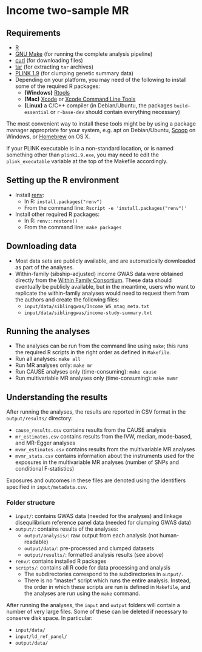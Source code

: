 # Income two-sample MR

## Requirements

- [R](https://www.r-project.org/)
- [GNU Make](https://www.gnu.org/software/make/) (for running the complete analysis pipeline)
- [curl](https://www.curl.se/) (for downloading files)
- [tar](https://www.gnu.org/software/tar/) (for extracting `tar` archives)
- [PLINK 1.9](https://www.cog-genomics.org/plink/) (for clumping genetic summary data)
- Depending on your platform, you may need of the following to install some of the required R packages:
  - **(Windows)** [Rtools](https://cran.r-project.org/bin/windows/Rtools/)
  - **(Mac)** [Xcode]() or [Xcode Command Line Tools](https://mac.install.guide/commandlinetools/index.html)
  - **(Linux)** a C/C++ compiler (in Debian/Ubuntu, the packages `build-essential` or `r-base-dev` should contain everything necessary)

The most convenient way to install these tools might be by using a package manager appropriate for your system, e.g. apt on Debian/Ubuntu, [Scoop](https://scoop.sh/) on Windows, or [Homebrew](https://brew.sh/) on OS X.

If your PLINK executable is in a non-standard location, or is named something other than `plink1.9.exe`, you may need to edit the `plink_executable` variable at the top of the Makefile accordingly.

## Setting up the R environment

- Install [renv](https://rstudio.github.io/renv/index.html):
  - In R: `install.packages("renv")`
  - From the command line: `Rscript -e 'install.packages("renv")'`
- Install other required R packages:
  - In R: `renv::restore()`
  - From the command line: `make packages`

## Downloading data

- Most data sets are publicly available, and are automatically downloaded as part of the analyses.
- Within-family (sibship-adjusted) income GWAS data were obtained directly from the [Within Family Consortium](https://www.withinfamilyconsortium.com/home/). These data should eventually be publicly available, but in the meantime, users who want to replicate the within-family analyses would need to request them from the authors and create the following files:
  - `input/data/siblinggwas/Income_WS_mtag_meta.txt`
  - `input/data/siblinggwas/income-study-summary.txt`

## Running the analyses

- The analyses can be run from the command line using `make`; this runs the required R scripts in the right order as defined in `Makefile`.
- Run all analyses: `make all`
- Run MR analyses only: `make mr`
- Run CAUSE analyses only (time-consuming): `make cause`
- Run multivariable MR analyses only (time-consuming): `make mvmr`

## Understanding the results

After running the analyses, the results are reported in CSV format in the `output/results/` directory:

- `cause_results.csv` contains results from the CAUSE analysis
- `mr_estimates.csv` contains results from the IVW, median, mode-based, and MR-Egger analyses
- `mvmr_estimates.csv` contains results from the multivariable MR analyses
- `mvmr_stats.csv` contains information about the instruments used for the exposures in the multivariable MR analyses (number of SNPs and conditional F-statistics)

Exposures and outcomes in these files are denoted using the identifiers specified in `input/metadata.csv`.

### Folder structure

- `input/`: contains GWAS data (needed for the analyses) and linkage disequilibrium reference panel data (needed for clumping GWAS data)
- `output/`: contains results of the analyses:
  - `output/analysis/`: raw output from each analysis (not human-readable)
  - `output/data/`: pre-processed and clumped datasets
  - `output/results/`: formatted analysis results (see above)
- `renv/`: contains installed R packages
- `scripts/`: contains all R code for data processing and analysis
  - The subdirectories correspond to the subdirectories in `output/`.
  - There is no "master" script which runs the entire analysis. Instead, the order in which these scripts are run is defined in `Makefile`, and the analyses are run using the `make` command.

After running the analyses, the `input` and `output` folders will contain a number of very large files. Some of these can be deleted if necessary to conserve disk space. In particular:

- `input/data/`
- `input/ld_ref_panel/`
- `output/data/`
